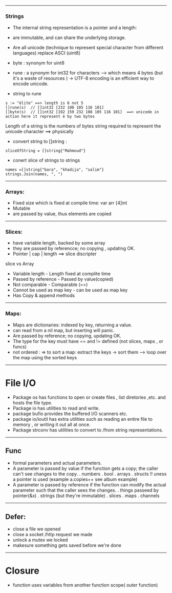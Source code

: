 ## 

----------------------------
### Strings
- The internal string representation is a pointer and a length:
- are immutable, and can share the underlying storage.
- Are all unicode (technique to represent special character from different languages) replace ASCI (uint8)
- byte : synonym for uint8
- rune : a synonym for int32 for characters --> which means 4 bytes (but it's a waste of resources ) -> UTF-8 encoding is an efficient way to encode unicode.


- string to rune
```
s := "èlite" ==> length is 6 not 5
[]rune(s)  // []int32 [232 108 105 116 101]
[]byte(s)  // []int32 [192 159 232 108 105 116 101]  ==> unicode in action here it represent è by two bytes

```
Length of a string is the numbers of bytes string required to represent the unicode character  ==> physically 

- convert string to []string : 
```
sliceOfString = []string{"Mahmoud"}
```
-  conert slice of strings to strings 
```
names =[]string{"bara", "khadija", "salim"}
strings.Join(names, ", ")
```
-------------------------
### Arrays: 
- Fixed size which is fixed at compile time: var arr [4]int
- Mutable
- are passed by value, thus elements are copied 

-------------------------
### Slices: 
- have variable length, backed by some array
- they are passed by referencce; no copying , updating OK.
- Pointer | cap | length ==> slice discripter


slice				vs					Array
- Variable length			- Length fixed at complite time
- Passed by reference		- Passed by value(copied)
- Not comparable			- Comparable (==)
- Cannot be used as map key - can be used as map key
- Has Copy & append methods

-----------------------------
### Maps:
- Maps are dictionaries: indexed by key, returning a value.
- can read from a nil map, but inserting will panic.
- Are passed by reference; no copying, updating OK.
- The type for the key must have == and != defined (not slices, maps , or funcs)
- not ordered : => to sort a map: extract the keys -> sort them --> loop over the map using the sorted keys

------------------------------
# File I/O
- Package os has functions to open or create files , list diretories ,etc. and hosts the file type.
- Package io has utilities to read and write.
- package bufio provides the buffered I/O scanners etc.
- package io/ioutil has extra utilities such as reading an entire file to memory , or writing it out all at once.
- Package strconv has utilities to convert to /from string representations. 



-------------------------------
## Func
- formal parameters and actual parameters.
- A parameter is passed by value if the function gets a copy; the caller can't see changes to the copy.
	. numbers
	. bool
	. arrays
	. structs !! uness a pointer is used (example a.copies++ see album example)
- A parameter is passed by reference if the function can modify the actual parameter such that the caller sees the changes.
	. things passeed by pointer(&x)
	. strings (but they're immutable)
	. slices
	. maps
	. channels

-------------------------------------
## Defer:
- close a file we opened
- close a socket /http request we made
- unlock a mutex we locked
- makesure something gets saved before we're done
-------------------------------------
# Closure
- function uses variables from another function scope( outer function)

